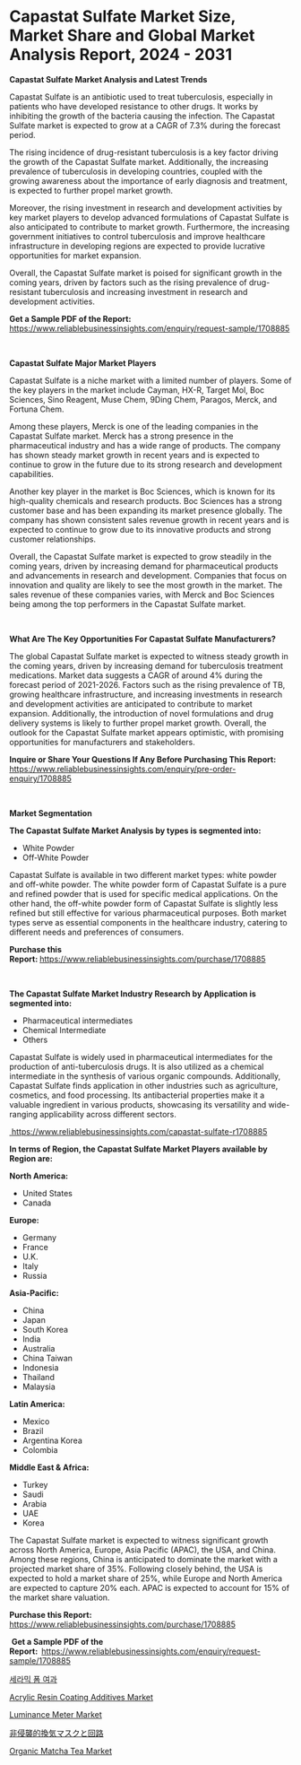 <p><h1>Capastat Sulfate Market Size, Market Share and Global Market Analysis Report, 2024 - 2031</h1></p><p><strong>Capastat Sulfate Market Analysis and Latest Trends</strong></p>
<p><p>Capastat Sulfate is an antibiotic used to treat tuberculosis, especially in patients who have developed resistance to other drugs. It works by inhibiting the growth of the bacteria causing the infection. The Capastat Sulfate market is expected to grow at a CAGR of 7.3% during the forecast period. </p><p>The rising incidence of drug-resistant tuberculosis is a key factor driving the growth of the Capastat Sulfate market. Additionally, the increasing prevalence of tuberculosis in developing countries, coupled with the growing awareness about the importance of early diagnosis and treatment, is expected to further propel market growth. </p><p>Moreover, the rising investment in research and development activities by key market players to develop advanced formulations of Capastat Sulfate is also anticipated to contribute to market growth. Furthermore, the increasing government initiatives to control tuberculosis and improve healthcare infrastructure in developing regions are expected to provide lucrative opportunities for market expansion.</p><p>Overall, the Capastat Sulfate market is poised for significant growth in the coming years, driven by factors such as the rising prevalence of drug-resistant tuberculosis and increasing investment in research and development activities.</p></p>
<p><strong>Get a Sample PDF of the Report:&nbsp;</strong> <a href="https://www.reliablebusinessinsights.com/enquiry/request-sample/1708885">https://www.reliablebusinessinsights.com/enquiry/request-sample/1708885</a></p>
<p>&nbsp;</p>
<p><strong>Capastat Sulfate Major Market Players</strong></p>
<p><p>Capastat Sulfate is a niche market with a limited number of players. Some of the key players in the market include Cayman, HX-R, Target Mol, Boc Sciences, Sino Reagent, Muse Chem, 9Ding Chem, Paragos, Merck, and Fortuna Chem. </p><p>Among these players, Merck is one of the leading companies in the Capastat Sulfate market. Merck has a strong presence in the pharmaceutical industry and has a wide range of products. The company has shown steady market growth in recent years and is expected to continue to grow in the future due to its strong research and development capabilities.</p><p>Another key player in the market is Boc Sciences, which is known for its high-quality chemicals and research products. Boc Sciences has a strong customer base and has been expanding its market presence globally. The company has shown consistent sales revenue growth in recent years and is expected to continue to grow due to its innovative products and strong customer relationships.</p><p>Overall, the Capastat Sulfate market is expected to grow steadily in the coming years, driven by increasing demand for pharmaceutical products and advancements in research and development. Companies that focus on innovation and quality are likely to see the most growth in the market. The sales revenue of these companies varies, with Merck and Boc Sciences being among the top performers in the Capastat Sulfate market.</p></p>
<p>&nbsp;</p>
<p><strong>What Are The Key Opportunities For Capastat Sulfate Manufacturers?</strong></p>
<p><p>The global Capastat Sulfate market is expected to witness steady growth in the coming years, driven by increasing demand for tuberculosis treatment medications. Market data suggests a CAGR of around 4% during the forecast period of 2021-2026. Factors such as the rising prevalence of TB, growing healthcare infrastructure, and increasing investments in research and development activities are anticipated to contribute to market expansion. Additionally, the introduction of novel formulations and drug delivery systems is likely to further propel market growth. Overall, the outlook for the Capastat Sulfate market appears optimistic, with promising opportunities for manufacturers and stakeholders.</p></p>
<p><strong>Inquire or Share Your Questions If Any Before Purchasing This Report:</strong> <a href="https://www.reliablebusinessinsights.com/enquiry/pre-order-enquiry/1708885">https://www.reliablebusinessinsights.com/enquiry/pre-order-enquiry/1708885</a></p>
<p>&nbsp;</p>
<p><strong>Market Segmentation</strong></p>
<p><strong>The Capastat Sulfate Market Analysis by types is segmented into:</strong></p>
<p><ul><li>White Powder</li><li>Off-White Powder</li></ul></p>
<p><p>Capastat Sulfate is available in two different market types: white powder and off-white powder. The white powder form of Capastat Sulfate is a pure and refined powder that is used for specific medical applications. On the other hand, the off-white powder form of Capastat Sulfate is slightly less refined but still effective for various pharmaceutical purposes. Both market types serve as essential components in the healthcare industry, catering to different needs and preferences of consumers.</p></p>
<p><strong>Purchase this Report:&nbsp;</strong><a href="https://www.reliablebusinessinsights.com/purchase/1708885">https://www.reliablebusinessinsights.com/purchase/1708885</a></p>
<p>&nbsp;</p>
<p><strong>The Capastat Sulfate Market Industry Research by Application is segmented into:</strong></p>
<p><ul><li>Pharmaceutical intermediates</li><li>Chemical Intermediate</li><li>Others</li></ul></p>
<p><p>Capastat Sulfate is widely used in pharmaceutical intermediates for the production of anti-tuberculosis drugs. It is also utilized as a chemical intermediate in the synthesis of various organic compounds. Additionally, Capastat Sulfate finds application in other industries such as agriculture, cosmetics, and food processing. Its antibacterial properties make it a valuable ingredient in various products, showcasing its versatility and wide-ranging applicability across different sectors.</p></p>
<p><a href="https://www.reliablebusinessinsights.com/capastat-sulfate-r1708885">&nbsp;https://www.reliablebusinessinsights.com/capastat-sulfate-r1708885</a></p>
<p><strong>In terms of Region, the Capastat Sulfate Market Players available by Region are:</strong></p>
<p>
    <p> <strong> North America: </strong>
        <ul>
            <li>United States</li>
            <li>Canada</li>
        </ul>
        </p> 
    <p> <strong> Europe: </strong>
        <ul>
            <li>Germany</li>
            <li>France</li>
            <li>U.K.</li>
            <li>Italy</li>
            <li>Russia</li>
        </ul>
        </p> 
    <p> <strong> Asia-Pacific: </strong>
        <ul>
            <li>China</li>
            <li>Japan</li>
            <li>South Korea</li>
            <li>India</li>
            <li>Australia</li>
            <li>China Taiwan</li>
            <li>Indonesia</li>
            <li>Thailand</li>
            <li>Malaysia</li>
        </ul>
        </p> 
    <p> <strong> Latin America: </strong>
        <ul>
            <li>Mexico</li>
            <li>Brazil</li>
            <li>Argentina Korea</li>
            <li>Colombia</li>
        </ul>
        </p> 
    <p> <strong> Middle East & Africa: </strong>
        <ul>
            <li>Turkey</li>
            <li>Saudi</li>
            <li>Arabia</li>
            <li>UAE</li>
            <li>Korea</li>
        </ul>
    </p>
    </p>
<p><p>The Capastat Sulfate market is expected to witness significant growth across North America, Europe, Asia Pacific (APAC), the USA, and China. Among these regions, China is anticipated to dominate the market with a projected market share of 35%. Following closely behind, the USA is expected to hold a market share of 25%, while Europe and North America are expected to capture 20% each. APAC is expected to account for 15% of the market share valuation.</p></p>
<p><strong>Purchase this Report: </strong><a href="https://www.reliablebusinessinsights.com/purchase/1708885">https://www.reliablebusinessinsights.com/purchase/1708885</a></p>
<p>&nbsp;<strong>Get a Sample PDF of the Report:&nbsp;&nbsp;</strong><a href="https://www.reliablebusinessinsights.com/enquiry/request-sample/1708885">https://www.reliablebusinessinsights.com/enquiry/request-sample/1708885</a></p>
<p><strong></strong></p>
<p><p><a href="https://github.com/romeshmittrochakma11/Market-Research-Report-List-1/blob/main/8346117110003.md">세라믹 폼 여과</a></p><p><a href="https://github.com/NaomieConner2023/Market-Research-Report-List-1/blob/main/acrylic-resin-coating-additives-market.md">Acrylic Resin Coating Additives Market</a></p><p><a href="https://github.com/EbonyHane1955/Market-Research-Report-List-1/blob/main/luminance-meter-market.md">Luminance Meter Market</a></p><p><a href="https://github.com/joaejkdzgyljvo6/Market-Research-Report-List-2/blob/main/5041856125662.md">非侵襲的換気マスクと回路</a></p><p><a href="https://issuu.com/reportprime-2/docs/organic-matcha-tea-market-size-2030.pptx">Organic Matcha Tea Market</a></p></p>
